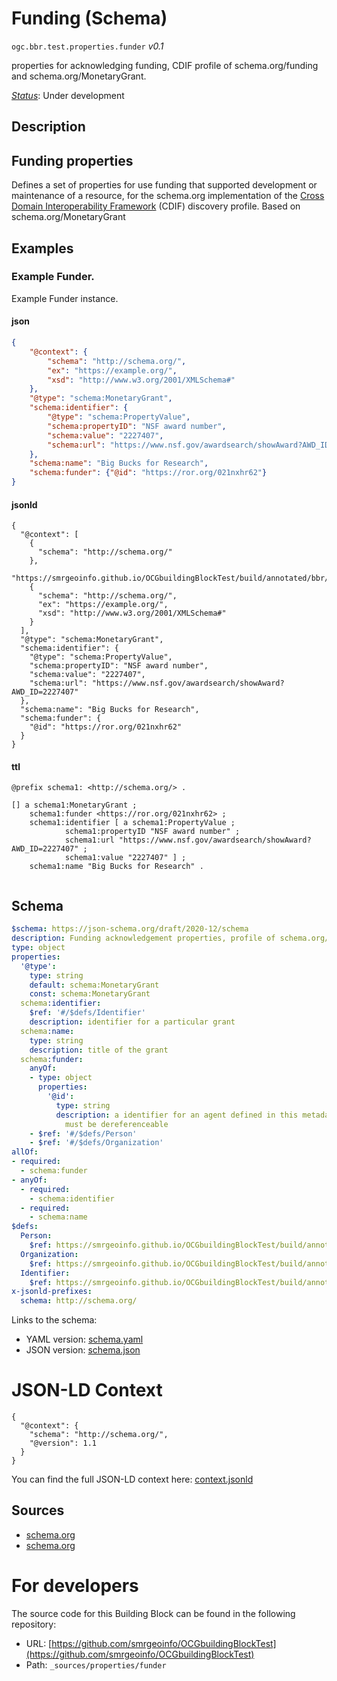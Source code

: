 
# Funding (Schema)

`ogc.bbr.test.properties.funder` *v0.1*

properties for acknowledging funding, CDIF profile of schema.org/funding and schema.org/MonetaryGrant.

[*Status*](http://www.opengis.net/def/status): Under development

## Description

## Funding properties

Defines a set of properties for use funding that supported development or maintenance of a resource, for the schema.org implementation of the [Cross Domain Interoperability Framework](https://cross-domain-interoperability-framework.github.io/cdifbook/metadata/schemaorgimplementation.html#implementation-of-metadata-content-items) (CDIF) discovery profile.  Based on schema.org/MonetaryGrant
## Examples

### Example Funder.
Example Funder instance.
#### json
```json
{
    "@context": {
        "schema": "http://schema.org/",
        "ex": "https://example.org/",
        "xsd": "http://www.w3.org/2001/XMLSchema#"
    },
    "@type": "schema:MonetaryGrant",
    "schema:identifier": {
        "@type": "schema:PropertyValue",
        "schema:propertyID": "NSF award number",
        "schema:value": "2227407",
        "schema:url": "https://www.nsf.gov/awardsearch/showAward?AWD_ID=2227407"
    },
    "schema:name": "Big Bucks for Research",
    "schema:funder": {"@id": "https://ror.org/021nxhr62"}
}
```

#### jsonld
```jsonld
{
  "@context": [
    {
      "schema": "http://schema.org/"
    },
    "https://smrgeoinfo.github.io/OCGbuildingBlockTest/build/annotated/bbr/test/properties/funder/context.jsonld",
    {
      "schema": "http://schema.org/",
      "ex": "https://example.org/",
      "xsd": "http://www.w3.org/2001/XMLSchema#"
    }
  ],
  "@type": "schema:MonetaryGrant",
  "schema:identifier": {
    "@type": "schema:PropertyValue",
    "schema:propertyID": "NSF award number",
    "schema:value": "2227407",
    "schema:url": "https://www.nsf.gov/awardsearch/showAward?AWD_ID=2227407"
  },
  "schema:name": "Big Bucks for Research",
  "schema:funder": {
    "@id": "https://ror.org/021nxhr62"
  }
}
```

#### ttl
```ttl
@prefix schema1: <http://schema.org/> .

[] a schema1:MonetaryGrant ;
    schema1:funder <https://ror.org/021nxhr62> ;
    schema1:identifier [ a schema1:PropertyValue ;
            schema1:propertyID "NSF award number" ;
            schema1:url "https://www.nsf.gov/awardsearch/showAward?AWD_ID=2227407" ;
            schema1:value "2227407" ] ;
    schema1:name "Big Bucks for Research" .


```

## Schema

```yaml
$schema: https://json-schema.org/draft/2020-12/schema
description: Funding acknowledgement properties, profile of schema.org/MonetaryGrant
type: object
properties:
  '@type':
    type: string
    default: schema:MonetaryGrant
    const: schema:MonetaryGrant
  schema:identifier:
    $ref: '#/$defs/Identifier'
    description: identifier for a particular grant
  schema:name:
    type: string
    description: title of the grant
  schema:funder:
    anyOf:
    - type: object
      properties:
        '@id':
          type: string
          description: a identifier for an agent defined in this metadata, or externally;
            must be dereferenceable
    - $ref: '#/$defs/Person'
    - $ref: '#/$defs/Organization'
allOf:
- required:
  - schema:funder
- anyOf:
  - required:
    - schema:identifier
  - required:
    - schema:name
$defs:
  Person:
    $ref: https://smrgeoinfo.github.io/OCGbuildingBlockTest/build/annotated/bbr/test/properties/person/schema.yaml
  Organization:
    $ref: https://smrgeoinfo.github.io/OCGbuildingBlockTest/build/annotated/bbr/test/properties/organization/schema.yaml
  Identifier:
    $ref: https://smrgeoinfo.github.io/OCGbuildingBlockTest/build/annotated/bbr/test/properties/identifier/schema.yaml
x-jsonld-prefixes:
  schema: http://schema.org/

```

Links to the schema:

* YAML version: [schema.yaml](https://smrgeoinfo.github.io/OCGbuildingBlockTest/build/annotated/bbr/test/properties/funder/schema.json)
* JSON version: [schema.json](https://smrgeoinfo.github.io/OCGbuildingBlockTest/build/annotated/bbr/test/properties/funder/schema.yaml)


# JSON-LD Context

```jsonld
{
  "@context": {
    "schema": "http://schema.org/",
    "@version": 1.1
  }
}
```

You can find the full JSON-LD context here:
[context.jsonld](https://smrgeoinfo.github.io/OCGbuildingBlockTest/build/annotated/bbr/test/properties/funder/context.jsonld)

## Sources

* [schema.org](https://schema.org/funding)
* [schema.org](https://schema.org/MonetaryGrant)

# For developers

The source code for this Building Block can be found in the following repository:

* URL: [https://github.com/smrgeoinfo/OCGbuildingBlockTest](https://github.com/smrgeoinfo/OCGbuildingBlockTest)
* Path: `_sources/properties/funder`

